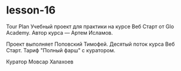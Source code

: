 # lesson-16
Tour Plan Учебный проект для практики на курсе Веб Старт от Glo Academy. Автор курса — Артем Исламов.

Проект выполняет Поповский Тимофей. Десятый поток курса Веб Старт. Тариф "Полный фарш" с куратором.

Куратор Мовсар Халахоев

